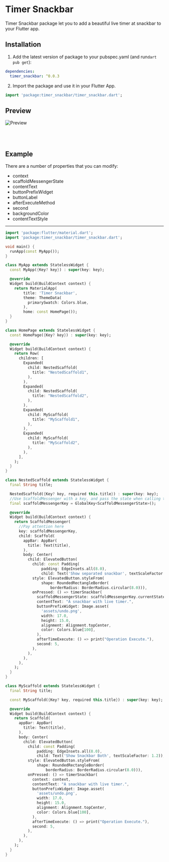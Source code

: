 <!-- 
This README describes the package. If you publish this package to pub.dev,
this README's contents appear on the landing page for your package.

For information about how to write a good package README, see the guide for
[writing package pages](https://dart.dev/guides/libraries/writing-package-pages). 

For general information about developing packages, see the Dart guide for
[creating packages](https://dart.dev/guides/libraries/create-library-packages)
and the Flutter guide for
[developing packages and plugins](https://flutter.dev/developing-packages). 
-->

<!-- TODO: Put a short description of the package here that helps potential users
know whether this package might be useful for them.

## Features

TODO: List what your package can do. Maybe include images, gifs, or videos.

## Getting started

TODO: List prerequisites and provide or point to information on how to
start using the package.

## Usage

TODO: Include short and useful examples for package users. Add longer examples
to `/example` folder. 

```dart
const like = 'sample';
```

## Additional information

TODO: Tell users more about the package: where to find more information, how to 
contribute to the package, how to file issues, what response they can expect 
from the package authors, and more. -->

# Timer Snackbar

Timer Snackbar package let you to add a beautiful live timer at snackbar to your Flutter app.

## Installation

1. Add the latest version of package to your pubspec.yaml (and run`dart pub get`):
```yaml
dependencies:
  timer_snackbar: ^0.0.3
```
2. Import the package and use it in your Flutter App.
```dart
import 'package:timer_snackbar/timer_snackbar.dart';
```

## Preview

![Preview](https://raw.githubusercontent.com/aa2013/timer_snackbar2/master/sample.gif)

<br>
<br>

## Example
There are a number of properties that you can modify:

- context
- scaffoldMessengerState
- contentText
- buttonPrefixWidget
- buttonLabel
- afterExecuteMethod
- second
- backgroundColor
- contentTextStyle

<hr>

```dart
import 'package:flutter/material.dart';
import 'package:timer_snackbar/timer_snackbar.dart';

void main() {
  runApp(const MyApp());
}

class MyApp extends StatelessWidget {
  const MyApp({Key? key}) : super(key: key);

  @override
  Widget build(BuildContext context) {
    return MaterialApp(
        title: 'Timer Snackbar',
        theme: ThemeData(
          primarySwatch: Colors.blue,
        ),
        home: const HomePage());
  }
}

class HomePage extends StatelessWidget {
  const HomePage({Key? key}) : super(key: key);

  @override
  Widget build(BuildContext context) {
    return Row(
      children: [
        Expanded(
          child: NestedScaffold(
            title: "NestedScaffold1",
          ),
        ),
        Expanded(
          child: NestedScaffold(
            title: "NestedScaffold2",
          ),
        ),
        Expanded(
          child: MyScaffold(
            title: "MyScaffold1",
          ),
        ),
        Expanded(
          child: MyScaffold(
            title: "MyScaffold2",
          ),
        ),
      ],
    );
  }
}

class NestedScaffold extends StatelessWidget {
  final String title;

  NestedScaffold({Key? key, required this.title}) : super(key: key);
  //Use ScaffoldMessenger with a key, and pass the state when calling timerSnackbar.
  final scaffoldMessengerKey = GlobalKey<ScaffoldMessengerState>();

  @override
  Widget build(BuildContext context) {
    return ScaffoldMessenger(
      //Pay attention here
      key: scaffoldMessengerKey,
      child: Scaffold(
        appBar: AppBar(
          title: Text(title),
        ),
        body: Center(
          child: ElevatedButton(
            child: const Padding(
                padding: EdgeInsets.all(8.0),
                child: Text('Show separated snackbar', textScaleFactor: 1.2)),
            style: ElevatedButton.styleFrom(
                shape: RoundedRectangleBorder(
                    borderRadius: BorderRadius.circular(8.0))),
            onPressed: () => timerSnackbar(
              scaffoldMessengerState: scaffoldMessengerKey.currentState!,
              contentText: "A snackbar with live timer.",
              buttonPrefixWidget: Image.asset(
                'assets/undo.png',
                width: 17.0,
                height: 15.0,
                alignment: Alignment.topCenter,
                color: Colors.blue[100],
              ),
              afterTimeExecute: () => print("Operation Execute."),
              second: 5,
            ),
          ),
        ),
      ),
    );
  }
}

class MyScaffold extends StatelessWidget {
  final String title;

  const MyScaffold({Key? key, required this.title}) : super(key: key);

  @override
  Widget build(BuildContext context) {
    return Scaffold(
      appBar: AppBar(
        title: Text(title),
      ),
      body: Center(
        child: ElevatedButton(
          child: const Padding(
              padding: EdgeInsets.all(8.0),
              child: Text('Show Snackbar Both', textScaleFactor: 1.2)),
          style: ElevatedButton.styleFrom(
              shape: RoundedRectangleBorder(
                  borderRadius: BorderRadius.circular(8.0))),
          onPressed: () => timerSnackbar(
            context: context,
            contentText: "A snackbar with live timer.",
            buttonPrefixWidget: Image.asset(
              'assets/undo.png',
              width: 17.0,
              height: 15.0,
              alignment: Alignment.topCenter,
              color: Colors.blue[100],
            ),
            afterTimeExecute: () => print("Operation Execute."),
            second: 5,
          ),
        ),
      ),
    );
  }
}

```


